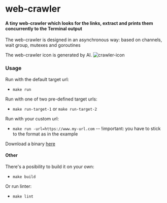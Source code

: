 # web-crawler

#### A tiny web-crawler which looks for the links, extract and prints them concurrently to the Terminal output

The web-crawler is designed in an asynchronous way: based on channels, wait group, mutexes and goroutines

The web-crawler icon is generated by AI.
![crawler-icon](https://i.ibb.co/nBTcYwN/create-an-icon-of-web-crawler-written-in-golang-programming-language-1.jpg)

### Usage

Run with the default target url:
- ``make run``

Run with one of two pre-defined target urls:
- ``make run-target-1`` or ``make run-target-2``

Run with your custom url:
- ``make run -url=https://www.my-url.com`` -- !important: you have to stick to the format as in the example

Download a binary [here][bin]

#### Other
There's a posibility to build it on your own:
- ``make build``

Or run linter:
- ``make lint``


[bin]: https://github.com/RSheremeta/web-crawler/releases/tag/1.0